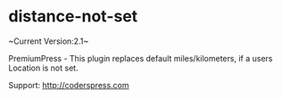 # distance-not-set
~Current Version:2.1~

PremiumPress - This plugin replaces default miles/kilometers, if a users Location is not set.

Support: http://coderspress.com
